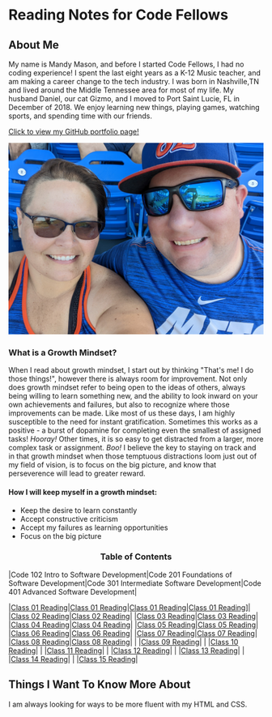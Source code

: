 # Reading Notes for Code Fellows

## About Me
My name is Mandy Mason, and before I started Code Fellows, I had no coding experience! I spent the last eight years as a K-12 Music teacher, and am making a career change to the tech industry. I was born in Nashville,TN and lived around the Middle Tennessee area for most of my life.  My husband Daniel, our cat Gizmo, and I moved to Port Saint Lucie, FL in December of 2018. We enjoy learning new things, playing games, watching sports, and spending time with our friends. 

[Click to view my GitHub portfolio page!](https://github.com/mnmason86?tab=projects&type=beta)

![Mandy & Daniel](img/Daniel_Mandy2.jpg) 

### What is a Growth Mindset?

When I read about growth mindset, I start out by thinking "That's me! I do those things!", however there is always room for improvement. Not only does growth mindset refer to being open to the ideas of others, always being willing to learn something new, and the ability to look inward on your own achievements and failures, but also to recognize where those improvements can be made. Like most of us these days, I am highly susceptible to the need for instant gratification. Sometimes this works as a positive - a burst of dopamine for completing even the smallest of assigned tasks! *Hooray!* Other times, it is so easy to get distracted from a larger, more complex task or assignment. *Boo!* I believe the key to staying on track and in that growth mindset when those temptuous distractions loom just out of my field of vision, is to focus on the big picture, and know that perseverence will lead to greater reward.

#### How I will keep myself in a growth mindset:

- Keep the desire to learn constantly
- Accept constructive criticism 
- Accept my failures as learning opportunities
- Focus on the big picture

<h3 style="display:block;
           margin-left: auto;
           margin-right:auto;
           text-align: center;">
  Table of Contents</h3>

|Code 102 Intro to Software Development|Code 201 Foundations of Software Development|Code 301 Intermediate Software Development|Code 401 Advanced Software Development|

|[Class 01 Reading](102/102class01reading.md)|[Class 01 Reading](201/201class01reading.md)|[Class 01 Reading](301/301class01reading.md)|[Class 01 Reading](401/401class01reading.md)]|
|[Class 02 Reading](102/102class02reading.md)|[Class 02 Reading](201/201class02reading.md)|
|[Class 03 Reading](102/102class03reading.md)|[Class 03 Reading](201/201class03reading.md)|
|[Class 04 Reading](102/102class04reading.md)|[Class 04 Reading](201/201class04reading.md)|
|[Class 05 Reading](102/102class05reading.md)|[Class 05 Reading](201/201class05reading.md)|
|[Class 06 Reading](102/102class06reading.md)|[Class 06 Reading](201/201class06reading.md)|
|[Class 07 Reading](102/102class07reading.md)|[Class 07 Reading](201/201class07reading.md)|
|[Class 08 Reading](102/102class08reading.md)|[Class 08 Reading](201/201class08reading.md)|
|                                            |[Class 09 Reading](201/201class09reading.md)|
|                                            |[Class 10 Reading](201/201class10reading.md)|
|                                            |[Class 11 Reading](201/201class11reading.md)|
|                                            |[Class 12 Reading](201/201class12reading.md)|
|                                            |[Class 13 Reading](201/201class13reading.md)|
|                                            |[Class 14 Reading](201/201class14reading.md)|
|                                            |[Class 15 Reading](201/201class15reading.md)|


## Things I Want To Know More About

I am always looking for ways to be more fluent with my HTML and CSS.




